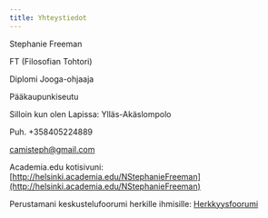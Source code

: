 ```yaml
---
title: Yhteystiedot
---
```


Stephanie Freeman

FT (Filosofian Tohtori)

Diplomi Jooga-ohjaaja

Pääkaupunkiseutu

Silloin kun olen Lapissa: Ylläs-Akäslompolo

Puh. +358405224889

[camisteph@gmail.com](mailto:camisteph@gmail.com)

Academia.edu kotisivuni: [http://helsinki.academia.edu/NStephanieFreeman](http://helsinki.academia.edu/NStephanieFreeman)

Perustamani keskustelufoorumi herkille ihmisille: [Herkkyysfoorumi](http://p1.foorumi.info/herkkyys/index.php)
